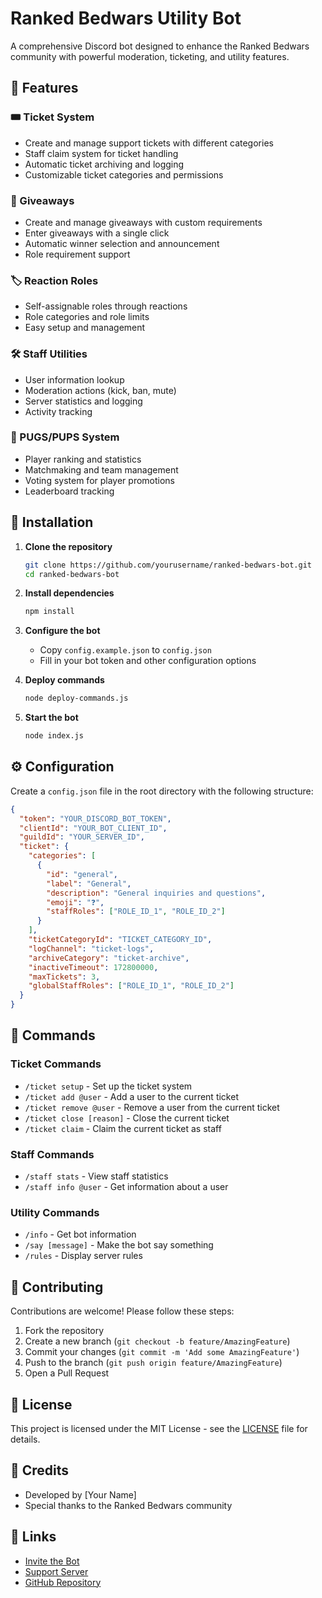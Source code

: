 # Ranked Bedwars Utility Bot

A comprehensive Discord bot designed to enhance the Ranked Bedwars community with powerful moderation, ticketing, and utility features.

## 🔧 Features

### 🎟️ Ticket System
- Create and manage support tickets with different categories
- Staff claim system for ticket handling
- Automatic ticket archiving and logging
- Customizable ticket categories and permissions

### 🎉 Giveaways
- Create and manage giveaways with custom requirements
- Enter giveaways with a single click
- Automatic winner selection and announcement
- Role requirement support

### 🏷️ Reaction Roles
- Self-assignable roles through reactions
- Role categories and role limits
- Easy setup and management

### 🛠️ Staff Utilities
- User information lookup
- Moderation actions (kick, ban, mute)
- Server statistics and logging
- Activity tracking

### 🏓 PUGS/PUPS System
- Player ranking and statistics
- Matchmaking and team management
- Voting system for player promotions
- Leaderboard tracking

## 🚀 Installation

1. **Clone the repository**
   ```bash
   git clone https://github.com/yourusername/ranked-bedwars-bot.git
   cd ranked-bedwars-bot
   ```

2. **Install dependencies**
   ```bash
   npm install
   ```

3. **Configure the bot**
   - Copy `config.example.json` to `config.json`
   - Fill in your bot token and other configuration options

4. **Deploy commands**
   ```bash
   node deploy-commands.js
   ```

5. **Start the bot**
   ```bash
   node index.js
   ```

## ⚙️ Configuration

Create a `config.json` file in the root directory with the following structure:

```json
{
  "token": "YOUR_DISCORD_BOT_TOKEN",
  "clientId": "YOUR_BOT_CLIENT_ID",
  "guildId": "YOUR_SERVER_ID",
  "ticket": {
    "categories": [
      {
        "id": "general",
        "label": "General",
        "description": "General inquiries and questions",
        "emoji": "❓",
        "staffRoles": ["ROLE_ID_1", "ROLE_ID_2"]
      }
    ],
    "ticketCategoryId": "TICKET_CATEGORY_ID",
    "logChannel": "ticket-logs",
    "archiveCategory": "ticket-archive",
    "inactiveTimeout": 172800000,
    "maxTickets": 3,
    "globalStaffRoles": ["ROLE_ID_1", "ROLE_ID_2"]
  }
}
```

## 📜 Commands

### Ticket Commands
- `/ticket setup` - Set up the ticket system
- `/ticket add @user` - Add a user to the current ticket
- `/ticket remove @user` - Remove a user from the current ticket
- `/ticket close [reason]` - Close the current ticket
- `/ticket claim` - Claim the current ticket as staff

### Staff Commands
- `/staff stats` - View staff statistics
- `/staff info @user` - Get information about a user

### Utility Commands
- `/info` - Get bot information
- `/say [message]` - Make the bot say something
- `/rules` - Display server rules

## 🤝 Contributing

Contributions are welcome! Please follow these steps:

1. Fork the repository
2. Create a new branch (`git checkout -b feature/AmazingFeature`)
3. Commit your changes (`git commit -m 'Add some AmazingFeature'`)
4. Push to the branch (`git push origin feature/AmazingFeature`)
5. Open a Pull Request

## 📄 License

This project is licensed under the MIT License - see the [LICENSE](LICENSE) file for details.

## 📝 Credits

- Developed by [Your Name]
- Special thanks to the Ranked Bedwars community

## 🔗 Links

- [Invite the Bot](https://discord.com/oauth2/authorize?client_id=YOUR_CLIENT_ID&permissions=8&scope=bot%20applications.commands)
- [Support Server](https://discord.gg/YOUR_INVITE_LINK)
- [GitHub Repository](https://github.com/yourusername/ranked-bedwars-bot)
